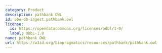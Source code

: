 ```yaml
---
category: Product
description: pathbank OWL
id: obo-db-ingest.pathbank.owl
license:
  id: https://opendatacommons.org/licenses/odbl/1-0/
  label: ODbL-1.0
name: pathbank OWL
url: https://w3id.org/biopragmatics/resources/pathbank/pathbank.owl
---
```

